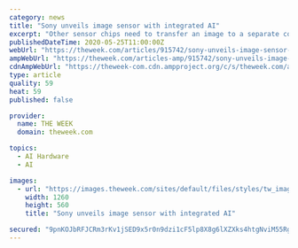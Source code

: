 ```yaml
---
category: news
title: "Sony unveils image sensor with integrated AI"
excerpt: "Other sensor chips need to transfer an image to a separate computer for that type of analysis, but Sony has built AI right into the processor itself"
publishedDateTime: 2020-05-25T11:00:00Z
webUrl: "https://theweek.com/articles/915742/sony-unveils-image-sensor-integrated-ai"
ampWebUrl: "https://theweek.com/articles-amp/915742/sony-unveils-image-sensor-integrated-ai"
cdnAmpWebUrl: "https://theweek-com.cdn.ampproject.org/c/s/theweek.com/articles-amp/915742/sony-unveils-image-sensor-integrated-ai"
type: article
quality: 59
heat: 59
published: false

provider:
  name: THE WEEK
  domain: theweek.com

topics:
  - AI Hardware
  - AI

images:
  - url: "https://images.theweek.com/sites/default/files/styles/tw_image_9_4/public/gettyimages-2507455.jpg?itok=pMXJBFHb"
    width: 1260
    height: 560
    title: "Sony unveils image sensor with integrated AI"

secured: "9pnKOJbRFJCRm3rKv1jSED9x5r0n9dzi1cF5lp8X8g6lXZXks4htgNviM55Rg8W6vmuf4zgz3aME83O7HYMTH567T6iglvbuX/RCTZRg1ep/ntVKcxQ3nPJvrbf8CtMICrMai+CLdiMuFRexxPglNX7gUsc0AOpCE+NT+FwgWktMu2CveRqGwao1koESO0msWRRLO/UkLPeIoqlOyKx7cmqT2WejTuYYA/j4qCyaFJAD59hs9MO9onRihGCZMf+7fobLnCvf66EdYi5qL4HogGJIvTD5nCivm+bBvDJF8kkVGsly7M08wQj2hR6DUH/E;ee2soPSdBqNFq1uzuS3I1A=="
---
```


